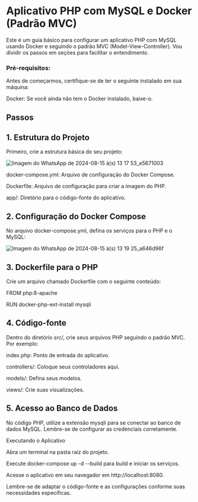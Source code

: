 # Aplicativo PHP com MySQL e Docker (Padrão MVC)
Este é um guia básico para configurar um aplicativo PHP com MySQL usando Docker e seguindo o padrão MVC (Model-View-Controller). Vou dividir os passos em seções para facilitar o entendimento.

### Pré-requisitos:

Antes de começarmos, certifique-se de ter o seguinte instalado em sua máquina:

Docker: Se você ainda não tem o Docker instalado, baixe-o.

## Passos

## 1. Estrutura do Projeto
Primeiro, crie a estrutura básica do seu projeto:

![Imagem do WhatsApp de 2024-08-15 à(s) 13 17 53_e5671003](https://github.com/user-attachments/assets/0d952301-4685-42a3-b97b-f80edec42247)

docker-compose.yml: Arquivo de configuração do Docker Compose.

Dockerfile: Arquivo de configuração para criar a imagem do PHP.

app/: Diretório para o código-fonte do aplicativo.

## 2. Configuração do Docker Compose
No arquivo docker-compose.yml, defina os serviços para o PHP e o MySQL:

![Imagem do WhatsApp de 2024-08-15 à(s) 13 19 25_a646d96f](https://github.com/user-attachments/assets/2404be22-73eb-467d-b2d5-e9d3d8d2289f)

## 3. Dockerfile para o PHP
Crie um arquivo chamado Dockerfile com o seguinte conteúdo:

FROM php:8-apache

RUN docker-php-ext-install mysqli

## 4. Código-fonte
Dentro do diretório src/, crie seus arquivos PHP seguindo o padrão MVC. Por exemplo:

index.php: Ponto de entrada do aplicativo.

controllers/: Coloque seus controladores aqui.

models/: Defina seus modelos.

views/: Crie suas visualizações.

## 5. Acesso ao Banco de Dados
No código PHP, utilize a extensão mysqli para se conectar ao banco de dados MySQL. Lembre-se de configurar as credenciais corretamente.

Executando o Aplicativo

Abra um terminal na pasta raiz do projeto.

Execute docker-compose up -d --build para build e iniciar os serviços.

Acesse o aplicativo em seu navegador em http://localhost:8080.

Lembre-se de adaptar o código-fonte e as configurações conforme suas necessidades específicas.

